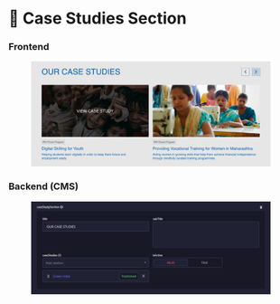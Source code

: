 # 📎 Case Studies Section

### **Frontend**

<figure><img src="../../.gitbook/assetsBajajAuto/case-studies-section.png" alt=""><figcaption></figcaption></figure>

### Backend (CMS)

<figure><img src="../../.gitbook/assetsBajajAuto/case-studies-section-cms.png" alt=""><figcaption></figcaption></figure>
